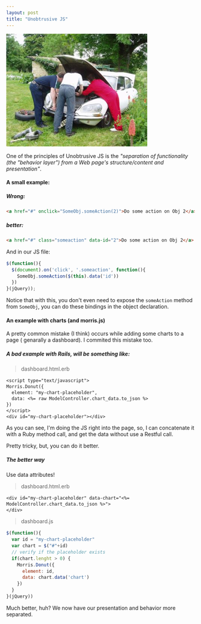 ```yaml
---
layout: post
title: "Unobtrusive JS"
---
```


![Unobtrusive car repair](/public/images/repair.jpg "Unobtrusive car repair")

One of the principles of Unobtrusive JS is the _"separation of functionality
(the "behavior layer") from a Web page's structure/content and presentation"_.

#### A small example:

##### Wrong:

```html
<a href="#" onclick="SomeObj.someAction(2)">Do some action on Obj 2</a>
```

##### better:

```html
<a href="#" class="someaction" data-id="2">Do some action on Obj 2</a>
```

And in our JS file:

```js
$(function(){
  $(document).on('click', '.someaction', function(){
    SomeObj.someAction($(this).data('id'))
  })
}(jQuery));
```

Notice that with this, you don't even need to expose the `someAction` method from
`SomeObj`, you can do these bindings in the object declaration.


#### An example with charts (and morris.js)

A pretty common mistake (I think) occurs while adding some charts to a page (
genarally a dashboard). I commited this mistake too.

##### A bad example with Rails, will be something like:

> dashboard.html.erb

```erb
<script type="text/javascript">
Morris.Donut({
  element: "my-chart-placeholder",
  data: <%= raw ModelController.chart_data.to_json %>
})
</script>
<div id="my-chart-placeholder"></div>
```

As you can see, I'm doing the JS right into the page, so, I can concatenate it
with a Ruby method call, and get the data without use a Restful call.

Pretty tricky, but, you can do it better.

##### The better way

Use data attributes!

> dashboard.html.erb

```erb
<div id="my-chart-placeholder" data-chart="<%= ModelController.chart_data.to_json %>">
</div>
```

> dashboard.js

```js
$(function(){
  var id = "my-chart-placeholder"
  var chart = $("#"+id)
  // verify if the placeholder exists
  if(chart.lenght > 0) {
    Morris.Donut({
      element: id,
      data: chart.data('chart')
    })
  }
}(jQuery))
```

Much better, huh? We now have our presentation and behavior more separated.

